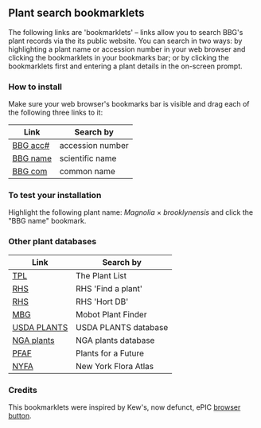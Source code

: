## Plant search bookmarklets

The following links are 'bookmarklets' – links allow you to search BBG's plant records via the its public website. You can search in two ways: by highlighting a plant name or accession number in your web browser and clicking the bookmarklets in your bookmarks bar; or by clicking the bookmarklets first and entering a plant details in the on-screen prompt.

### How to install

Make sure your web browser's bookmarks bar is visible and drag each of the following three links to it:

|Link|Search by|
|------|-----------------|
|<a href="javascript:Qr=document.getSelection().toString();if(Qr==''){void(Qr=window.prompt('Enter%20an%20accession%20number:',''))};Qr=Qr.replace(/(?!%5Ex)\D/gi,'');if(Qr)window.open('https://www.bbg.org/cgi/bgbase/detail.cgi?'+escape(Qr),'_blank');">BBG acc#</a>| accession number |
|<a href="javascript:Qr=document.getSelection().toString();if(Qr==''){void(Qr=window.prompt('Enter%20a%20scientific%20plant%20name%20%28wildcard=*%29:',''))};Qr=Qr.replace(/%C3%97/g,'x');if(Qr)window.open('https://www.bbg.org/cgi/bgbase/search.cgi?name='+escape(Qr),'_blank');">BBG name</a>| scientific name |
|<a href="javascript:Qr=document.getSelection().toString();if(Qr==''){void(Qr=window.prompt('Enter%20a%20common%20plant%20name%20%28wildcard=*%29:',''))};if(Qr)window.open('https://www.bbg.org/cgi/bgbase/search_advanced.cgi?com_name='+escape(Qr),'_blank');">BBG com</a>| common name |

### To test your installation

Highlight the following plant name: _Magnolia_ × _brooklynensis_ and click the "BBG name" bookmark.

### Other plant databases

|Link|Search by|
|------|-----------------|
<a href="javascript:Qr=document.getSelection().toString();if(Qr==''){void(Qr=window.prompt('Enter%20a%20scientific%20plant%20name:',''))};Qr=Qr.replace(/%C3%97/g,'x');if(Qr)window.open('http://www.theplantlist.org/tpl1.1/search?q='+escape(Qr),'_blank');">TPL</a>| The Plant List |
<a href="javascript:Qr=document.getSelection().toString();if(Qr==''){void(Qr=window.prompt('Enter%20a%20scientific%20plant%20name:',''))};Qr=Qr.replace(/%C3%97/g,'x');if(Qr)window.open('https://www.rhs.org.uk/Plants/Search-Results?query='+escape(Qr),'_blank');">RHS</a>| RHS 'Find a plant' |
<a href="javascript:Qr=document.getSelection().toString();if(Qr==''){void(Qr=window.prompt('Enter%20a%20scientific%20plant%20name:',''))};Qr=Qr.replace(/%C3%97/g,'x').replace(/['‘’]/g,'').replace(/%20/g,'+and+');if(Qr)window.open('http://apps.rhs.org.uk/horticulturaldatabase/summary2.asp?crit='+escape(Qr)+'&genus='+Qr.match('[a-zA-Z]+')+'&page=1_blank');">RHS</a>| RHS 'Hort DB'
<a href="javascript:Qr=document.getSelection().toString();if(Qr==''){void(Qr=window.prompt('Enter%20a%20scientific%20plant%20name:',''))};Qr=Qr.replace(/%C3%97/g,'x');if(Qr)window.open('http://www.missouribotanicalgarden.org/PlantFinder/PlantFinderProfileResults.aspx?adv='+escape(Qr),'_blank');">MBG</a>| Mobot Plant Finder |
<a href="javascript:Qr=document.getSelection().toString();if(Qr==''){void(Qr=window.prompt('Enter%20a%20scientific%20plant%20name:',''))};Qr=Qr.replace(/%C3%97/g,'x');if(Qr)window.open('http://plants.usda.gov/java/nameSearch?mode=sciname&keywordquery='+escape(Qr),'_blank');">USDA PLANTS</a>| USDA PLANTS database |
<a href="javascript:Qr=document.getSelection().toString();if(Qr==''){void(Qr=window.prompt('Enter%20a%20scientific%20plant%20name:',''))};Qr=Qr.replace(/%C3%97/g,'x').replace(/[\u2018\u2019]/g,'\u0027');if(Qr)window.open('https://garden.org/plants/search/text/?q='+escape(Qr),'_blank');">NGA plants</a>| NGA plants database |
<a href="javascript:Qr=document.getSelection().toString();if(Qr==''){void(Qr=window.prompt('Enter%20a%20scientific%20plant%20name:',''))};Qr=Qr.replace(/%C3%97/g,'x');if(Qr)window.open('http://pfaf.org/user/Plant.aspx?LatinName='+escape(Qr),'_blank');">PFAF</a>| Plants for a Future |
<a href="javascript:Qr=document.getSelection().toString().trim();if(Qr==''){void(Qr=window.prompt('Enter%20a%20scientific%20plant%20name:',''))};Qr=Qr.replace(/%C3%97/g,'');if(Qr)window.open('http://newyork.plantatlas.usf.edu/Results.aspx?q='+escape(Qr),'_blank');">NYFA</a>| New York Flora Atlas |

### Credits

This bookmarklets were inspired by Kew's, now defunct, ePIC [browser button](http://epic.kew.org/tbutton.htm).

